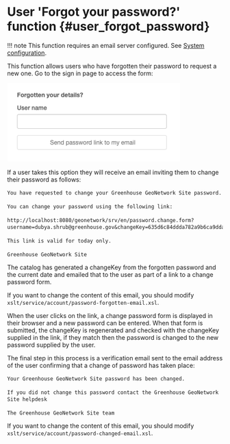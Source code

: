 # User 'Forgot your password?' function {#user_forgot_password}

!!! note
    This function requires an email server configured. See [System configuration](../configuring-the-catalog/system-configuration.md#system-config-feedback).

This function allows users who have forgotten their password to request a new one. Go to the sign in page to access the form:

![](img/password-forgot.png)

If a user takes this option they will receive an email inviting them to change their password as follows:

    You have requested to change your Greenhouse GeoNetwork Site password.

    You can change your password using the following link:

    http://localhost:8080/geonetwork/srv/en/password.change.form?username=dubya.shrub@greenhouse.gov&changeKey=635d6c84ddda782a9b6ca9dda0f568b011bb7733

    This link is valid for today only.

    Greenhouse GeoNetwork Site

The catalog has generated a changeKey from the forgotten password and the current date and emailed that to the user as part of a link to a change password form.

If you want to change the content of this email, you should modify `xslt/service/account/password-forgotten-email.xsl`.

When the user clicks on the link, a change password form is displayed in their browser and a new password can be entered. When that form is submitted, the changeKey is regenerated and checked with the changeKey supplied in the link, if they match then the password is changed to the new password supplied by the user.

The final step in this process is a verification email sent to the email address of the user confirming that a change of password has taken place:

    Your Greenhouse GeoNetwork Site password has been changed.

    If you did not change this password contact the Greenhouse GeoNetwork Site helpdesk

    The Greenhouse GeoNetwork Site team

If you want to change the content of this email, you should modify `xslt/service/account/password-changed-email.xsl`.
